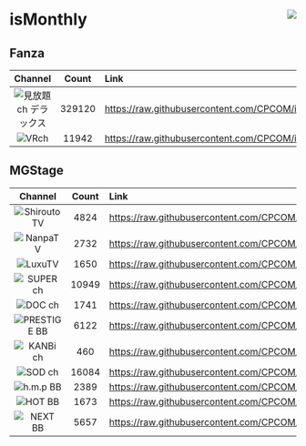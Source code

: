 # isMonthly <img align="right" src="https://img.shields.io/github/last-commit/CPCOM/isMonthly"/>

## Fanza
| Channel | Count | Link |
| :-----: | :---: | :--- |
|![見放題ch デラックス](https://p.dmm.co.jp/p/mt/top/logo/premium_list.png)| 329120 | https://raw.githubusercontent.com/CPCOM/isMonthly/main/Fanza/PREMIUM.txt |
|![VRch](https://p.dmm.co.jp/p/mt/top/logo/vr_list.png)| 11942 | https://raw.githubusercontent.com/CPCOM/isMonthly/main/Fanza/VR.txt |

## MGStage
| Channel | Count | Link |
| :-----: | :---: | :--- |
|![ShiroutoTV](https://static.mgstage.com/mgs/img/pc/s_banner-shirouto2.jpg)| 4824 | https://raw.githubusercontent.com/CPCOM/isMonthly/main/MGS/ShiroutoTV.txt |
|![NanpaTV](https://static.mgstage.com/mgs/img/pc/s_banner-nanpa.jpg)| 2732 | https://raw.githubusercontent.com/CPCOM/isMonthly/main/MGS/NanpaTV.txt |
|![LuxuTV](https://static.mgstage.com/mgs/img/pc/s_banner-luxu.jpg)| 1650 | https://raw.githubusercontent.com/CPCOM/isMonthly/main/MGS/LuxuTV.txt |
|![SUPER ch](https://static.mgstage.com/mgs/img/pc/s_banner-superch.jpg)| 10949 | https://raw.githubusercontent.com/CPCOM/isMonthly/main/MGS/SuperCH.txt |
|![DOC ch](https://static.mgstage.com/mgs/img/pc/s_banner-DOC.jpg)| 1741 | https://raw.githubusercontent.com/CPCOM/isMonthly/main/MGS/DocCH.txt |
|![PRESTIGE BB](https://static.mgstage.com/mgs/img/pc/s_banner-pre2.jpg)| 6122 | https://raw.githubusercontent.com/CPCOM/isMonthly/main/MGS/PrestigeBB.txt |
|![KANBi ch](https://static.mgstage.com/mgs/img/pc/s_banner-kanbich.jpg)| 460 | https://raw.githubusercontent.com/CPCOM/isMonthly/main/MGS/KanbiCH.txt |
|![SOD ch](https://static.mgstage.com/mgs/img/pc/s_banner-sod.jpg)| 16084 | https://raw.githubusercontent.com/CPCOM/isMonthly/main/MGS/SodCH.txt |
|![h.m.p BB](https://static.mgstage.com/mgs/img/pc/s_banner-hmp.jpg)| 2389 | https://raw.githubusercontent.com/CPCOM/isMonthly/main/MGS/hmpBB.txt |
|![HOT BB](https://static.mgstage.com/mgs/img/pc/s_banner-hot.jpg)| 1673 | https://raw.githubusercontent.com/CPCOM/isMonthly/main/MGS/hotBB.txt |
|![NEXT BB](https://static.mgstage.com/mgs/img/pc/s_banner-next.jpg)| 5657 | https://raw.githubusercontent.com/CPCOM/isMonthly/main/MGS/NextBB.txt |
